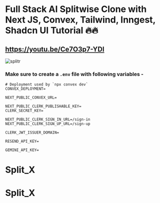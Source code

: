 # Full Stack AI Splitwise Clone with Next JS, Convex, Tailwind, Inngest, Shadcn UI Tutorial 🔥🔥
## https://youtu.be/Ce7O3p7-YDI

![splitr](https://github.com/user-attachments/assets/11e138c4-efcf-4a85-8586-f2993da118d8)

### Make sure to create a `.env` file with following variables -

```
# Deployment used by `npx convex dev`
CONVEX_DEPLOYMENT=

NEXT_PUBLIC_CONVEX_URL=

NEXT_PUBLIC_CLERK_PUBLISHABLE_KEY=
CLERK_SECRET_KEY=

NEXT_PUBLIC_CLERK_SIGN_IN_URL=/sign-in
NEXT_PUBLIC_CLERK_SIGN_UP_URL=/sign-up

CLERK_JWT_ISSUER_DOMAIN=

RESEND_API_KEY=

GEMINI_API_KEY=
```
# Split_X
# Split_X
